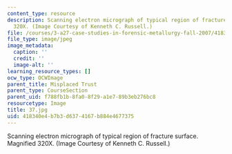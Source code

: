 ```yaml
---
content_type: resource
description: Scanning electron micrograph of typical region of fracture surface. Magnified
  320X. (Image Courtesy of Kenneth C. Russell.)
file: /courses/3-a27-case-studies-in-forensic-metallurgy-fall-2007/418340e4b7b3d6374167b884e4677375_37.jpg
file_type: image/jpeg
image_metadata:
  caption: ''
  credit: ''
  image-alt: ''
learning_resource_types: []
ocw_type: OCWImage
parent_title: Misplaced Trust
parent_type: CourseSection
parent_uid: f788fb1b-8fa0-8f29-a1e7-89b3eb276bc8
resourcetype: Image
title: 37.jpg
uid: 418340e4-b7b3-d637-4167-b884e4677375
---
```

Scanning electron micrograph of typical region of fracture surface. Magnified 320X. (Image Courtesy of Kenneth C. Russell.)

